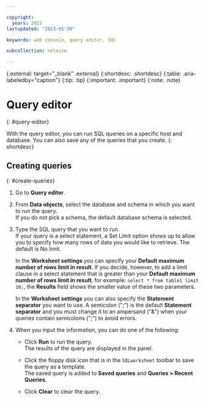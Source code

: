```yaml
---

copyright:
  years: 2023
lastupdated: "2023-05-30"

keywords: web console, query editor, SQL

subcollection: netezza

---
```


{:external: target="_blank" .external}
{:shortdesc: .shortdesc}
{:table: .aria-labeledby="caption"}
{:tip: .tip}
{:important: .important}
{:note: .note}

# Query editor
{: #query-editor}

With the query editor, you can run SQL queries on a specific host and database. You can also save any of the queries that you create.
{: shortdesc}

## Creating queries
{: #create-queries}

1. Go to **Query editor**.
1. From **Data objects**, select the database and schema in which you want to run the query.  
If you do not pick a schema, the default database schema is selected.

1. Type the SQL query that you want to run.  
If your query is a select statement, a Set Limit option shows up to allow you to specify how many rows of data you would like to retrieve. The default is No limit.

   In the **Worksheet settings** you can specify your **Default maximum number of rows limit in result**. If you decide, however, to add a limit clause in a select statement that is greater than your **Default maximum number of rows limit in result**, for example: `select * from table1 limit 10;`, the **Results** field shows the smaller value of these two parameters.

   In the **Worksheet settings** you can also specify the **Statement separator** you want to use. A semicolon (";") is the default **Statement separator** and you must change it to an ampersand ("&") when your queries contain semicolons (";") to avoid errors.    

1. When you input the information, you can do one of the following:

   - Click **Run** to run the query.  
     The results of the query are displayed in the panel.

   - Click the floppy disk icon that is in the `SQLworksheet` toolbar to save the query as a template.  
     The saved query is added to **Saved queries** and **Queries > Recent Queries**.

   - Click **Clear** to clear the query.
